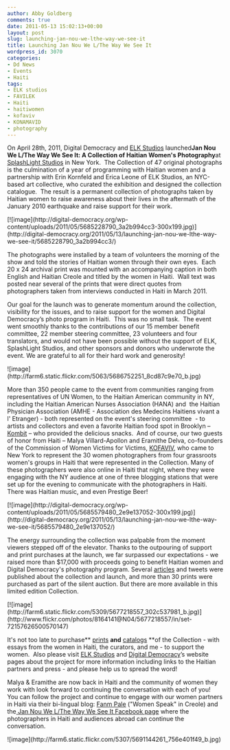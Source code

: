 ```yaml
---
author: Abby Goldberg
comments: true
date: 2011-05-13 15:02:13+00:00
layout: post
slug: launching-jan-nou-we-lthe-way-we-see-it
title: Launching Jan Nou We L/The Way We See It
wordpress_id: 3070
categories:
- Dd News
- Events
- Haiti
tags:
- ELK studios
- FAVILEK
- Haiti
- haitiwomen
- kofaviv
- KONAMAVID
- photography
---
```


On April 28th, 2011, Digital Democracy and [ELK Studios](http://www.elkstudios.com) launched**Jan Nou We L/The Way We See It: A Collection of Haitian Women's Photography**at [SplashLight Studios](http://splashlight.com/studios/soho-studios/) in New York.  The Collection of 47 original photographs is the culmination of a year of programming with Haitian women and a partnership with Erin Kornfeld and Erica Leone of ELK Studios, an NYC-based art collective, who curated the exhibition and designed the collection catalogue.  The result is a permanent collection of photographs taken by Haitian women to raise awareness about their lives in the aftermath of the January 2010 earthquake and raise support for their work.

<caption id="attachment_3078" align="alignleft" width="300" caption="Malya & Eramithe talk about their portrait">[![image](http://digital-democracy.org/wp-content/uploads/2011/05/5685228790_3a2b994cc3-300x199.jpg)](http://digital-democracy.org/2011/05/13/launching-jan-nou-we-lthe-way-we-see-it/5685228790_3a2b994cc3/)</caption>

The photographs were installed by a team of volunteers the morning of the show and told the stories of Haitian women through their own eyes.  Each 20 x 24 archival print was mounted with an accompanying caption in both English and Haitian Creole and titled by the women in Haiti.  Wall text was posted near several of the prints that were direct quotes from photographers taken from interviews conducted in Haiti in March 2011.

Our goal for the launch was to generate momentum around the collection, visibility for the issues, and to raise support for the women and Digital Democracy’s photo program in Haiti.  This was no small task.  The event went smoothly thanks to the contributions of our 15 member benefit committee, 22 member steering committee, 23 volunteers and four translators, and would not have been possible without the support of ELK, SplashLight Studios, and other sponsors and donors who underwrote the event. We are grateful to all for their hard work and generosity!

<caption id="" align="alignright" width="258" caption="Steering Committee members Stanley and Marjory">![image](http://farm6.static.flickr.com/5063/5686752251_8cd87c9e70_b.jpg)</caption>

More than 350 people came to the event from communities ranging from representatives of UN Women, to the Haitian American community in NY, including the Haitian American Nurses Association (HANA) and  the Haitian Physician Association (AMHE - Association des Medecins Haitiens vivant a l' Etranger) - both represented on the event's steering committee  - to artists and collectors and even a favorite Haitian food spot in Brooklyn – [Kombit](http://www.kombitrestaurant.com/) – who provided the delicious snacks.  And of course, our two guests of honor from Haiti – Malya Villard-Apollon and Eramithe Delva, co-founders of the Commission of Women Victims for Victims, [KOFAVIV](http://kofaviv.org/), who came to New York to represent the 30 women photographers from four grassroots women's groups in Haiti that were represented in the Collection. Many of these photographers were also online in Haiti that night, where they were engaging with the NY audience at one of three blogging stations that were set up for the evening to communicate with the photographers in Haiti.  There was Haitian music, and even Prestige Beer!

<caption id="attachment_3077" align="aligncenter" width="300" caption="Prestige Beer!">[![image](http://digital-democracy.org/wp-content/uploads/2011/05/5685579480_2e9e137052-300x199.jpg)](http://digital-democracy.org/2011/05/13/launching-jan-nou-we-lthe-way-we-see-it/5685579480_2e9e137052/)</caption>

The energy surrounding the collection was palpable from the moment viewers stepped off of the elevator. Thanks to the outpouring of support and print purchases at the launch, we far surpassed our expectations - we raised more than $17,000 with proceeds going to benefit Haitian women and Digital Democracy's photography program. Several [articles](//www.coolhunting.com/culture/the-way-we-see-it.php) and tweets were published about the collection and launch, and more than 30 prints were purchased as part of the silent auction. But there are more available in this limited edition Collection.

<caption id="" align="alignleft" width="301" caption="Posting comments for the photographers in Haiti">[![image](http://farm6.static.flickr.com/5309/5677218557_302c537981_b.jpg)](http://www.flickr.com/photos/8164141@N04/5677218557/in/set-72157626500570147)</caption>

It's not too late to purchase** [prints](http://elkhaitibenefit.photoshelter.com/) **and** [catalogs](http://www.magcloud.com/browse/Issue/187798) **of the Collection - with essays from the women in Haiti, the curators, and me - to support the women.  Also please visit [ELK Studios](http://www.elkstudios.com/haitiwomen) and [Digital Democracy](http://www.digital-democracy.org/haiti/photos)’s website pages about the project for more information including links to the Haitian partners and press - and please help us to spread the word!

Malya & Eramithe are now back in Haiti and the community of women they work with look forward to continuing the conversation with each of you!  You can follow the project and continue to engage with our women partners in Haiti via their bi-lingual blog: [Fanm Pale](http://fanmpale.blogspot.com/) ("Women Speak" in Creole) and the[ Jan Nou We L/The Way We See It Facebook page](http://www.facebook.com/thewayweseeit) where the photographers in Haiti and audiences abroad can continue the conversation.





<caption id="" align="aligncenter" width="640" caption="Thank you from Dd, the photographers and ELK to all who made this possible!">![image](http://farm6.static.flickr.com/5307/5691144261_756e401f49_b.jpg)</caption>
